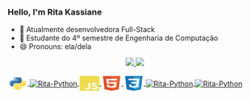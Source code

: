 ### Hello, I'm Rita Kassiane



- 🔭 Atualmente desenvolvedora Full-Stack
- 🌱 Estudante do 4º semestre de Engenharia de Computação
- 😄 Pronouns: ela/dela

<div align="center">
  <a href="https://github.com/ritakassiane">
  <img height="180em" src="https://github-readme-stats.vercel.app/api?username=ritakassiane&show_icons=true&theme=dracula&include_all_commits=true&count_private=true"/>
  <img height="180em" src="https://github-readme-stats.vercel.app/api/top-langs/?username=ritakassiane&layout=compact&langs_count=7&theme=dracula"/>
</div>
<div style="display: inline_block"><br>
  <img align="center" alt="Rita-Python" height="30" width="40" src="https://raw.githubusercontent.com/devicons/devicon/master/icons/python/python-original.svg">
  <img align="center" alt="Rita-Python" height="30" width="40" src="https://cdn.jsdelivr.net/gh/devicons/devicon/icons/nodejs/nodejs-original.svg" />
  <img align="center" alt="Rita-Js" height="30" width="40" src="https://raw.githubusercontent.com/devicons/devicon/master/icons/javascript/javascript-plain.svg">
  <img align="center" alt="Rita-HTML" height="30" width="40" src="https://raw.githubusercontent.com/devicons/devicon/master/icons/html5/html5-original.svg">
  <img align="center" alt="Rita-CSS" height="30" width="40" src="https://raw.githubusercontent.com/devicons/devicon/master/icons/css3/css3-original.svg">
  <img align="center" alt="Rita-Python" height="40" width="50" src="https://cdn.jsdelivr.net/gh/devicons/devicon/icons/flask/flask-original-wordmark.svg" />
  <img align="center" alt="Rita-Python" height="30" width="40" src="https://cdn.jsdelivr.net/gh/devicons/devicon/icons/vuejs/vuejs-original.svg" />
</div>
  
  ## 
  
  
